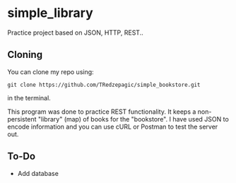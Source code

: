 # simple_library
Practice project based on JSON, HTTP, REST..

## Cloning
You can clone my repo using:

```
git clone https://github.com/TRedzepagic/simple_bookstore.git
```
in the terminal.

This program was done to practice REST functionality.
It keeps a non-persistent "library" (map) of books for the "bookstore".
I have used JSON to encode information and you can use cURL or Postman to test the server out.

## To-Do
- Add database

